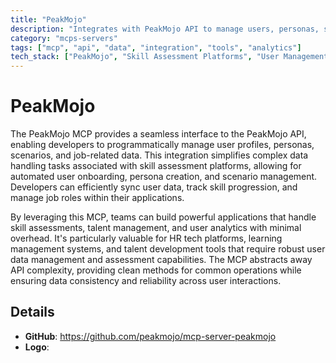 ```yaml
---
title: "PeakMojo"
description: "Integrates with PeakMojo API to manage users, personas, scenarios, and job data for streamlined skill assessments."
category: "mcps-servers"
tags: ["mcp", "api", "data", "integration", "tools", "analytics"]
tech_stack: ["PeakMojo", "Skill Assessment Platforms", "User Management Systems", "HR Tech", "REST APIs"]
---
```


# PeakMojo

The PeakMojo MCP provides a seamless interface to the PeakMojo API, enabling developers to programmatically manage user profiles, personas, scenarios, and job-related data. This integration simplifies complex data handling tasks associated with skill assessment platforms, allowing for automated user onboarding, persona creation, and scenario management. Developers can efficiently sync user data, track skill progression, and manage job roles within their applications.

By leveraging this MCP, teams can build powerful applications that handle skill assessments, talent management, and user analytics with minimal overhead. It's particularly valuable for HR tech platforms, learning management systems, and talent development tools that require robust user data management and assessment capabilities. The MCP abstracts away API complexity, providing clean methods for common operations while ensuring data consistency and reliability across user interactions.

## Details

- **GitHub**: https://github.com/peakmojo/mcp-server-peakmojo
- **Logo**: 
